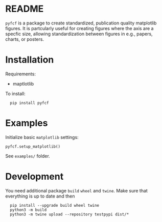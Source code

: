 README
======
`pyfcf` is a package to create standardized, publication quality matplotlib figures. It is partcularly useful for creating figures where the axis are a specfic size, allowing standardization between figures in e.g., papers, charts, or posters.

# Installation

Requirements:

- maptlotlib

To install:

```
  pip install pyfcf
```

# Examples

Initialize basic `matplotlib` settings:

```
pyfcf.setup_matplotlib()
```

See `examples/` folder.

# Development

You need additional package `build` `wheel` and `twine`. Make sure that everything is up to date and then

```
  pip install --upgrade build wheel twine
  python3 -m build
  python3 -m twine upload --repository testpypi dist/*
```


